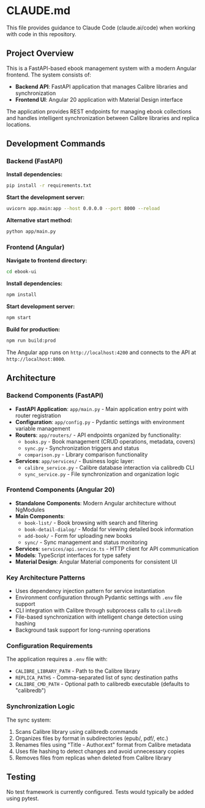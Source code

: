 # CLAUDE.md

This file provides guidance to Claude Code (claude.ai/code) when working with code in this repository.

## Project Overview

This is a FastAPI-based ebook management system with a modern Angular frontend. The system consists of:
- **Backend API**: FastAPI application that manages Calibre libraries and synchronization
- **Frontend UI**: Angular 20 application with Material Design interface

The application provides REST endpoints for managing ebook collections and handles intelligent synchronization between Calibre libraries and replica locations.

## Development Commands

### Backend (FastAPI)

**Install dependencies:**
```bash
pip install -r requirements.txt
```

**Start the development server:**
```bash
uvicorn app.main:app --host 0.0.0.0 --port 8000 --reload
```

**Alternative start method:**
```bash
python app/main.py
```

### Frontend (Angular)

**Navigate to frontend directory:**
```bash
cd ebook-ui
```

**Install dependencies:**
```bash
npm install
```

**Start development server:**
```bash
npm start
```

**Build for production:**
```bash
npm run build:prod
```

The Angular app runs on `http://localhost:4200` and connects to the API at `http://localhost:8000`.

## Architecture

### Backend Components (FastAPI)

- **FastAPI Application**: `app/main.py` - Main application entry point with router registration
- **Configuration**: `app/config.py` - Pydantic settings with environment variable management
- **Routers**: `app/routers/` - API endpoints organized by functionality:
  - `books.py` - Book management (CRUD operations, metadata, covers)
  - `sync.py` - Synchronization triggers and status
  - `comparison.py` - Library comparison functionality
- **Services**: `app/services/` - Business logic layer:
  - `calibre_service.py` - Calibre database interaction via calibredb CLI
  - `sync_service.py` - File synchronization and organization logic

### Frontend Components (Angular 20)

- **Standalone Components**: Modern Angular architecture without NgModules
- **Main Components**:
  - `book-list/` - Book browsing with search and filtering
  - `book-detail-dialog/` - Modal for viewing detailed book information
  - `add-book/` - Form for uploading new books
  - `sync/` - Sync management and status monitoring
- **Services**: `services/api.service.ts` - HTTP client for API communication
- **Models**: TypeScript interfaces for type safety
- **Material Design**: Angular Material components for consistent UI

### Key Architecture Patterns

- Uses dependency injection pattern for service instantiation
- Environment configuration through Pydantic settings with `.env` file support
- CLI integration with Calibre through subprocess calls to `calibredb`
- File-based synchronization with intelligent change detection using hashing
- Background task support for long-running operations

### Configuration Requirements

The application requires a `.env` file with:
- `CALIBRE_LIBRARY_PATH` - Path to the Calibre library
- `REPLICA_PATHS` - Comma-separated list of sync destination paths
- `CALIBRE_CMD_PATH` - Optional path to calibredb executable (defaults to "calibredb")

### Synchronization Logic

The sync system:
1. Scans Calibre library using calibredb commands
2. Organizes files by format in subdirectories (epub/, pdf/, etc.)
3. Renames files using "Title - Author.ext" format from Calibre metadata
4. Uses file hashing to detect changes and avoid unnecessary copies
5. Removes files from replicas when deleted from Calibre library

## Testing

No test framework is currently configured. Tests would typically be added using pytest.